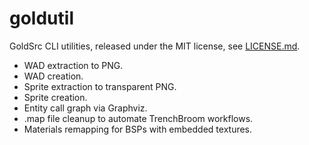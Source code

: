 # goldutil
GoldSrc CLI utilities, released under the MIT license, see
[LICENSE.md](./LICENSE.md).

- WAD extraction to PNG.
- WAD creation.
- Sprite extraction to transparent PNG.
- Sprite creation.
- Entity call graph via Graphviz.
- .map file cleanup to automate TrenchBroom workflows.
- Materials remapping for BSPs with embedded textures.
